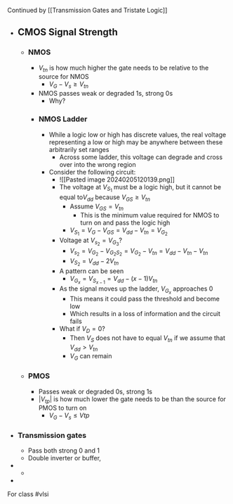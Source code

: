 Continued by [[Transmission Gates and Tristate Logic]]
- ## CMOS Signal Strength
	- ### NMOS
		- $V_{tn}$ is how much higher the gate needs to be relative to the source for NMOS
			- $V_{G}-V_{s}\geq  V_{tn}$
		- NMOS passes weak or degraded 1s, strong 0s
			- Why?
		- ### NMOS Ladder
			- While a logic low or high has discrete values, the real voltage representing a low or high may be anywhere between these arbitrarily set ranges
				- Across some ladder, this voltage can degrade and cross over into the wrong region
			- Consider the following circuit:
				- ![[Pasted image 20240205120139.png]]
				- The voltage at $V_{S_{1}}$ must be a logic high, but it cannot be equal to$V_{dd}$ because $V_{GS} \geq V_{tn}$
					- Assume $V_{GS}=V_{tn}$
						- This is the minimum value required for NMOS to turn on and pass the logic high
					- $V_{S_{1}}=V_{G}-V_{GS}=V_{dd}-V_{tn}=V_{G_{2}}$
				- Voltage at $V_{s_{2}}=V_{G_{3}}$?
					- $V_{s_{2}}=V_{G_{2}}-V_{G_{2}S_{2}}=V_{G_{2}}-V_{tn}=V_{dd}-V_{tn}-V_{tn}$
					- $V_{S_{2}}=V_{dd}-2V_{tn}$
				- A pattern can be seen
					- $V_{G_{x}}=V_{S_{x-1}}=V_{dd}-(x-1)V_{tn}$
				- As the signal moves up the ladder, $V_{G_{x}}$ approaches 0
					- This means it could pass the threshold and become low
					- Which results in a loss of information and the circuit fails
				- What if $V_{D}=0?$
					- Then $V_{S}$ does not have to equal $V_{tn}$ if we assume that $V_{dd}>V_{tn}$
					- $V_{G}$ can remain
	- ### PMOS
		- Passes weak or degraded 0s, strong 1s
		- $|V_{tp}|$ is how much lower the gate needs to be than the source for PMOS to turn on
			- $V_{G}-V_{s}\leq V_{}{tp}$
- ### Transmission gates
	- Pass both strong 0 and 1
	- Double inverter or buffer,
- 
	- 
- 

For class #vlsi 